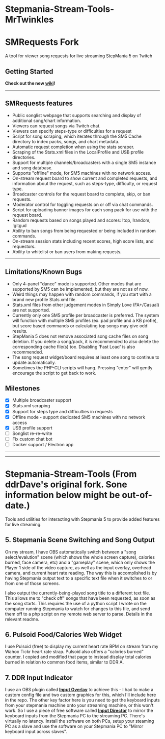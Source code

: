 # Stepmania-Stream-Tools-MrTwinkles
# SMRequests Fork
A tool for viewer song requests for live streaming StepMania 5 on Twitch
## Getting Started
**Check out the new [wiki](https://github.com/MrTwinkles47/Stepmania-Stream-Tools-MrTwinkles/wiki/Getting-Started)!**

---
## SMRequests features
* Public songlist webpage that supports searching and display of additional song/chart information.
* Viewers can request songs via Twitch chat.
* Viewers can specify steps-type or difficulties for a request
* Script for song scraping, which iterates through the SM5 Cache directory to index packs, songs, and chart metadata.
* Automatic request completion when using the stats scraper.
* Scraping of the Stats.xml files in the LocalProfile and USB profile directories.
* Support for multiple channels/broadcasters with a single SM5 instance and song database.
* Supports "offline" mode, for SM5 machines with no network access.
* On-stream request board to show current and completed requests, and information about the request, such as steps-type, difficulty, or request type.
* Broadcaster controls for the request board to complete, skip, or ban requests.
* Moderator control for toggling requests on or off via chat commands.
* Script for uploading banner images for each song pack for use with the request board.
* Random requests based on songs played and scores: !top, !random, !gitgud
* Ability to ban songs from being requested or being included in random commands. 
* On-stream session stats including recent scores, high score lists, and requestors.
* Ability to whitelist or ban users from making requests.
---
## Limitations/Known Bugs
  * Only 4-panel "dance" mode is supported. Other modes that are supported by SM5 can be implemented, but they are not as of now.
  * Weird things may happen with random commands, if you start with a brand new profile Stats.xml file.
  * Stats.xml files from other judgement modes in Simply Love (FA+/Casual) are not supported.
  * Currently only one SM5 profile per broadcaster is preferred. The system will function with multiple SM5 profiles (ex. pad profile and a KB profle), but score based commands or calculating top songs may give odd results. 
  * StepMania 5 does not remove associated song cache files on song deletion. If you delete a song/pack, it is recommended to also delete the corresponding cache file(s) too. Disabling 'Fast Load' is also recommended.
  * The song request widget/board requires at least one song to continue to update automatically.
  * Sometimes the PHP-CLI scripts will hang. Pressing "enter" will gently encourage the script to get back to work.

## Milestones
 - [x] Multiple broadcaster support
 - [x] Stats.xml scraping
 - [x] Support for steps type and difficulties in requests
 - [x] Offline mode - support dedicated SM5 machines with no network access
 - [x] USB profile support
 - [ ] Songlist re-re-write
 - [ ] Fix custom chat bot
 - [ ] Docker support / Electron app

---
---

# Stepmania-Stream-Tools (From ddrDave's original fork. Sone information below might be out-of-date.)
Tools and utilities for interacting with Stepmania 5 to provide added features for live streaming.

## 5. Stepmania Scene Switching and Song Output
On my stream, I have OBS automatically switch between a "song select/evalution" scene (which shows the whole screen capture), calories burned, face camera, etc) and a "gameplay" scene, which only shows the Player 1 side of the video capture, as well as the input overlay, overhead camera, and current heart rate reading. The way this is accomplished is by having Stepmania output text to a specific text file when it switches to or from one of those screens.

I also output the currently-being-played song title to a different text file. This allows me to "check off" songs that have been requested, as soon as the song starts. This requires the use of a python script I wrote on the computer running Stepmania to watch for changes to this file, and send them off to a php script on my remote web server to parse. Details in the relevant readme.

## 6. Pulsoid Food/Calories Web Widget
I use Pulsoid (free) to display my current heart rate BPM on stream from my Wahoo Tickr heart rate strap. Pulsoid also offers a "calories burned" counter. I copied and modified that page to instead display total calories burned in relation to common food items, similar to DDR A.

## 7. DDR Input Indicator
I use an OBS plugin called **[Input Overlay](https://obsproject.com/forum/resources/input-overlay.552/)** to achieve this - I had to make a custom config file and two custom graphics for this, which I'll include here in the repo. The other key factor here is you need to get the keyboard inputs from your stepmania machine onto your streaming machine, or this won't work. So I use a piece of free software called **[Input Director](https://www.inputdirector.com)** to mirror the keyboard inputs from the Stepmania PC to the streaming PC. There's virtually no latency. Install the software on both PCs, setup your steaming PC as a slave and use the software on your Stepmania PC to "Mirror keyboard input across slaves".
